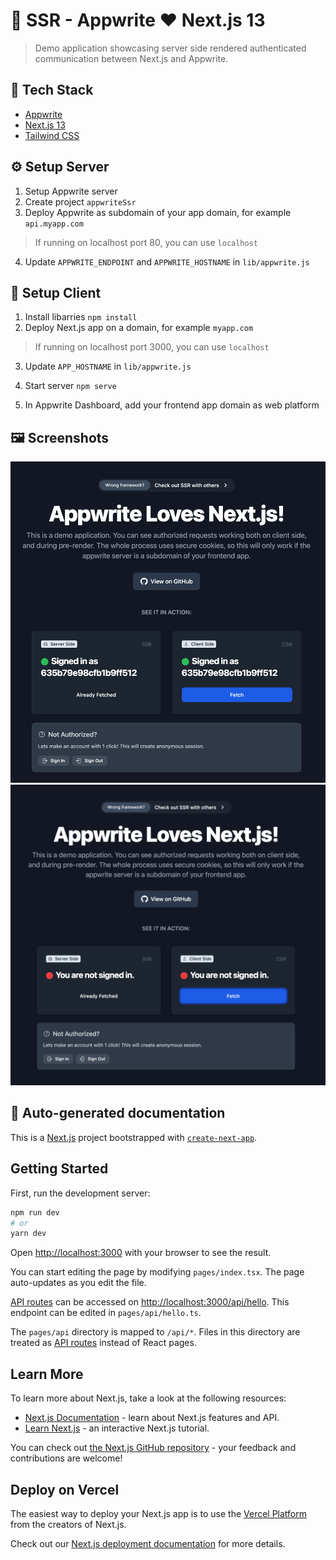 # 🤖 SSR - Appwrite ♥️ Next.js 13

> Demo application showcasing server side rendered authenticated communication between Next.js and Appwrite.

## 🧰 Tech Stack

- [Appwrite](https://appwrite.io/)
- [Next.js 13](https://nextjs.org/blog/next-13)
- [Tailwind CSS](https://tailwindcss.com/)

## ⚙️ Setup Server

1. Setup Appwrite server
2. Create project `appwriteSsr`
3. Deploy Appwrite as subdomain of your app domain, for example `api.myapp.com`

> If running on localhost port 80, you can use `localhost`

4. Update `APPWRITE_ENDPOINT` and `APPWRITE_HOSTNAME` in `lib/appwrite.js`

## 👀 Setup Client

1. Install libarries `npm install`
2. Deploy Next.js app on a domain, for example `myapp.com`

> If running on localhost port 3000, you can use `localhost`

3. Update `APP_HOSTNAME` in `lib/appwrite.js`

4. Start server `npm serve`

5. In Appwrite Dashboard, add your frontend app domain as web platform

## 🖼️ Screenshots

![Screenshot](docs/screenshot1.png)
![Screenshot](docs/screenshot2.png)

## 🤖 Auto-generated documentation

This is a [Next.js](https://nextjs.org/) project bootstrapped with [`create-next-app`](https://github.com/vercel/next.js/tree/canary/packages/create-next-app).

## Getting Started

First, run the development server:

```bash
npm run dev
# or
yarn dev
```

Open [http://localhost:3000](http://localhost:3000) with your browser to see the result.

You can start editing the page by modifying `pages/index.tsx`. The page auto-updates as you edit the file.

[API routes](https://nextjs.org/docs/api-routes/introduction) can be accessed on [http://localhost:3000/api/hello](http://localhost:3000/api/hello). This endpoint can be edited in `pages/api/hello.ts`.

The `pages/api` directory is mapped to `/api/*`. Files in this directory are treated as [API routes](https://nextjs.org/docs/api-routes/introduction) instead of React pages.

## Learn More

To learn more about Next.js, take a look at the following resources:

- [Next.js Documentation](https://nextjs.org/docs) - learn about Next.js features and API.
- [Learn Next.js](https://nextjs.org/learn) - an interactive Next.js tutorial.

You can check out [the Next.js GitHub repository](https://github.com/vercel/next.js/) - your feedback and contributions are welcome!

## Deploy on Vercel

The easiest way to deploy your Next.js app is to use the [Vercel Platform](https://vercel.com/new?utm_medium=default-template&filter=next.js&utm_source=create-next-app&utm_campaign=create-next-app-readme) from the creators of Next.js.

Check out our [Next.js deployment documentation](https://nextjs.org/docs/deployment) for more details.
